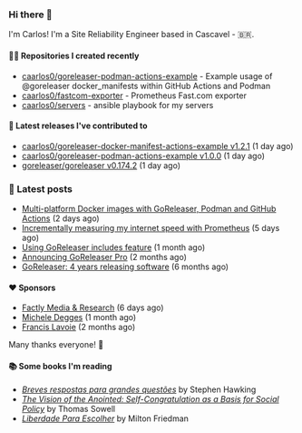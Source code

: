 ### Hi there 👋

I'm Carlos! I'm a Site Reliability Engineer based in Cascavel - 🇧🇷.

#### 👨‍💻 Repositories I created recently
- [caarlos0/goreleaser-podman-actions-example](https://github.com/caarlos0/goreleaser-podman-actions-example) - Example usage of @goreleaser docker_manifests within GitHub Actions and Podman
- [caarlos0/fastcom-exporter](https://github.com/caarlos0/fastcom-exporter) - Prometheus Fast.com exporter
- [caarlos0/servers](https://github.com/caarlos0/servers) - ansible playbook for my servers

#### 🚀 Latest releases I've contributed to


- [caarlos0/goreleaser-docker-manifest-actions-example v1.2.1](https://github.com/caarlos0/goreleaser-docker-manifest-actions-example/releases/tag/v1.2.1) (1 day ago)
- [caarlos0/goreleaser-podman-actions-example v1.0.0](https://github.com/caarlos0/goreleaser-podman-actions-example/releases/tag/v1.0.0) (1 day ago)
- [goreleaser/goreleaser v0.174.2](https://github.com/goreleaser/goreleaser/releases/tag/v0.174.2) (1 day ago)

### 📄 Latest posts
- [Multi-platform Docker images with GoReleaser, Podman and GitHub Actions](https://carlosbecker.com/posts/goreleaser-actions-podman/) (2 days ago)
- [Incrementally measuring my internet speed with Prometheus](https://carlosbecker.com/posts/speedtest-prometheus/) (5 days ago)
- [Using GoReleaser includes feature](https://carlosbecker.com/posts/goreleaser-includes/) (1 month ago)
- [Announcing GoReleaser Pro](https://carlosbecker.com/posts/goreleaser-pro/) (2 months ago)
- [GoReleaser: 4 years releasing software](https://carlosbecker.com/posts/goreleaser-4-years/) (6 months ago)

#### ❤️ Sponsors
- [Factly Media &amp; Research](https://github.com/factly) (6 days ago)
- [Michele Degges](https://github.com/mdeggies) (1 month ago)
- [Francis Lavoie](https://github.com/francislavoie) (2 months ago)

Many thanks everyone! 🙏

#### 📚 Some books I'm reading
- _[Breves respostas para grandes questões](https://www.goodreads.com/book/show/42396389-breves-respostas-para-grandes-quest-es)_ by Stephen Hawking
- _[The Vision of the Anointed: Self-Congratulation as a Basis for Social Policy](https://www.goodreads.com/book/show/3044.The_Vision_of_the_Anointed)_ by Thomas Sowell
- _[Liberdade Para Escolher](https://www.goodreads.com/book/show/17238591-liberdade-para-escolher)_ by Milton Friedman
